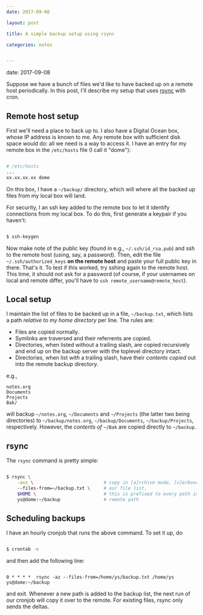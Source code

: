 ```yaml
---
date: 2017-09-08

layout: post

title: A simple backup setup using rsync

categories: notes


---
```

date: 2017-09-08

Suppose we have a bunch of files we'd like to have backed up on a remote host
periodically. In this post, I'll describe my setup that uses [rsync][1] with
cron.

## Remote host setup

First we'll need a place to back up to. I also have a Digital Ocean box, whose
IP address is known to me. Any remote box with sufficient disk space would do:
all we need is a way to access it. I have an entry for my remote box in the
`/etc/hosts` file (I call it "dome"):

```bash

# /etc/hosts
...
xx.xx.xx.xx dome

```

On this box, I have a `~/backup/` directory, which will where all the backed
up files from my local box will land.

For security, I an ssh key added to the remote box to let it identify
connections from my local box. To do this, first generate a keypair if you
haven't:

```bash

$ ssh-keygen

```

Now make note of the public key (found in e.g., `~/.ssh/id_rsa.pub`) and
ssh to the remote host (using, say, a password). Then, edit the file
`~/.ssh/authorized_keys` **on the remote host** and paste your full public
key in there. That's it. To test if this worked, try sshing again to the remote
host. This time, it should not ask for a password (of course, if your usernames
on local and remote differ, you'll have to `ssh remote_username@remote_host`).

## Local setup

I maintain the list of files to be backed up in a file, `~/backup.txt`, which
lists a path _relative to my home directory_ per line. The rules are:

- Files are copied normally.
- Symlinks are traversed and their referrents are copied.
- Directories, when listed without a trailing slash, are copied recursively and
end up on the backup server with the toplevel directory intact.
- Directories, when list *with* a trailing slash, have their *contents copied*
out into the remote backup directory.

e.g., 

```
notes.org
Documents
Projects
Bak/

```

will backup `~/notes.org`, `~/Documents` and `~/Projects` (the latter two being
directories) to `~/backup/notes.org`, `~/backup/Documents`, `~/backup/Projects`,
respectively. However, the _contents of_ `~/Bak` are copied directly to
`~/backup`.


## rsync

The `rsync` command is pretty simple:

```bash

$ rsync \
    -avz \                          # copy in [a]rchive mode, [v]erbose, compressed.
    --files-from=~/backup.txt \     # our file list.
    $HOME \                         # this is prefixed to every path in the file.
    ys@dome:~/backup                # remote path

```

## Scheduling backups

I have an hourly cronjob that runs the above command. To set it up, do

```bash

$ crontab -e

```

and then add the following line:

```cron

0 * * * *  rsync -az --files-from=/home/ys/backup.txt /home/ys ys@dome:~/backup

```
and exit. Whenever a new path is added to the backup list, the next run of
our cronjob will copy it over to the remote. For existing files, rsync only
sends the deltas.

[1]: https://rsync.samba.org/
